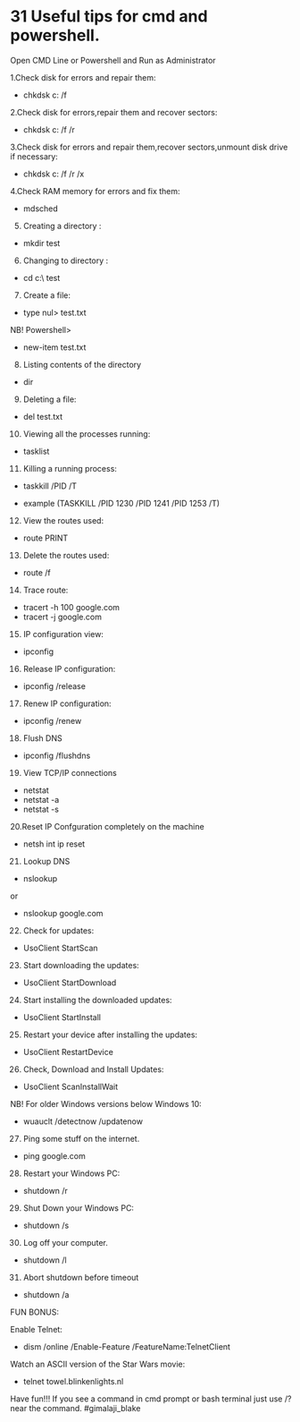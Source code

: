 # 31 Useful tips for cmd and powershell.
Open CMD Line or Powershell and Run as Administrator

1.Check disk for errors and repair them:
  
  * chkdsk c: /f 

2.Check disk for errors,repair them and recover sectors:
  
  * chkdsk c: /f /r 

3.Check disk for errors and repair them,recover sectors,unmount disk drive if necessary:
  
  * chkdsk c: /f /r /x

4.Check RAM memory for errors and fix them:
  
  * mdsched

5. Creating a directory :

  * mkdir test

6. Changing to directory :

  * cd c:\ test

7. Create a file:
  
  * type nul> test.txt

 NB! Powershell> 
  
  * new-item test.txt

8. Listing contents of the directory
  
  * dir


9. Deleting a file: 
  
  * del test.txt

10. Viewing all the processes running:

  * tasklist

11. Killing a running process:

  * taskkill /PID /T

  * example (TASKKILL /PID 1230 /PID 1241 /PID 1253 /T)

12. View the routes used:
  
  * route PRINT

13. Delete the routes used:
  
  * route /f
	
14. Trace route:
  * tracert -h 100 google.com
  * tracert -j google.com 

15. IP configuration view:
  
  * ipconfig

16. Release IP configuration:
  * ipconfig /release

17. Renew IP configuration:
  
  * ipconfig /renew
 
18. Flush DNS 
 
  * ipconfig /flushdns

19. View TCP/IP connections
  * netstat
  * netstat -a
  * netstat -s

20.Reset IP Confguration completely on the machine
 
 * netsh int ip reset 

21. Lookup DNS 
  
  * nslookup
 
 or
  
  * nslookup google.com 

22. Check for updates:
  
  * UsoClient StartScan

23. Start downloading the updates:
  
  * UsoClient StartDownload

24. Start installing the downloaded updates:
  
  * UsoClient StartInstall

25. Restart your device after installing the updates:
  
  * UsoClient RestartDevice

26. Check, Download and Install Updates:
  * UsoClient ScanInstallWait

NB! For older Windows versions below Windows 10:

  * wuauclt /detectnow /updatenow

27. Ping some stuff on the internet.
  
  * ping google.com

28. Restart your Windows PC: 
  
  * shutdown /r 

29. Shut Down your Windows PC:
  
  * shutdown /s 

30. Log off your computer. 
  * shutdown /l

31. Abort shutdown before timeout 
  * shutdown /a 

FUN BONUS:

Enable Telnet:
  
  * dism /online /Enable-Feature /FeatureName:TelnetClient

Watch an ASCII version of the Star Wars movie:

  * telnet towel.blinkenlights.nl
 
Have fun!!! If you see a command in cmd prompt or bash terminal just use /? near the command. 
#gimalaji_blake
